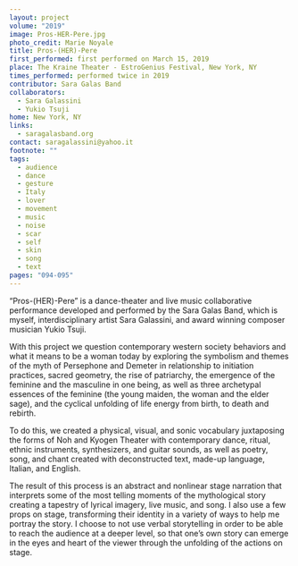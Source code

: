 ```yaml
---
layout: project
volume: "2019"
image: Pros-HER-Pere.jpg
photo_credit: Marie Noyale
title: Pros-(HER)-Pere
first_performed: first performed on March 15, 2019
place: The Kraine Theater - EstroGenius Festival, New York, NY
times_performed: performed twice in 2019
contributor: Sara Galas Band
collaborators:
  - Sara Galassini
  - Yukio Tsuji
home: New York, NY
links:
  - saragalasband.org
contact: saragalassini@yahoo.it
footnote: ""
tags:
  - audience
  - dance
  - gesture
  - Italy
  - lover
  - movement
  - music
  - noise
  - scar
  - self
  - skin
  - song
  - text
pages: "094-095"
---
```


“Pros-(HER)-Pere” is a dance-theater and live music collaborative performance developed and performed by the Sara Galas Band, which is myself, interdisciplinary artist Sara Galassini, and award winning composer musician Yukio Tsuji.

With this project we question contemporary western society behaviors and what it means to be a woman today by exploring the symbolism and themes of the myth of Persephone and Demeter in relationship to initiation practices, sacred geometry, the rise of patriarchy, the emergence of the feminine and the masculine in one being, as well as three archetypal essences of the feminine (the young maiden, the woman and the elder sage), and the cyclical unfolding of life energy from birth, to death and rebirth.

To do this, we created a physical, visual, and sonic vocabulary juxtaposing the forms of Noh and Kyogen Theater with contemporary dance, ritual, ethnic instruments, synthesizers, and guitar sounds, as well as poetry, song, and chant created with deconstructed text, made-up language, Italian, and English.

The result of this process is an abstract and nonlinear stage narration that interprets some of the most telling moments of the mythological story creating a tapestry of lyrical imagery, live music, and song. I also use a few props on stage, transforming their identity in a variety of ways to help me portray the story. I choose to not use verbal storytelling in order to be able to reach the audience at a deeper level, so that one’s own story can emerge in the eyes and heart of the viewer through the unfolding of the actions on stage.
